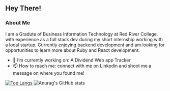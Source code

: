 ## Hey There!
### About Me
I am a Gradute of Business Information Technology at Red River College. with experience as a full stack dev during my short internship working with a local startup. Currently enjoying backend development and am looking for opportunities to learn more about Ruby and React development.

- 🔭 I’m currently working on: A Dividend Web app Tracker
- 📫 How to reach me: connect with me on Linkedin and shoot me a message on where you found me! 

[![Top Langs](https://github-readme-stats.vercel.app/api/top-langs/?username=samuelferrer21&show_icons=true&theme=radical)](https://github.com/anuraghazra/github-readme-stats)
![Anurag's GitHub stats](https://github-readme-stats.vercel.app/api?username=samuelferrer21&show_icons=true&theme=radical)
